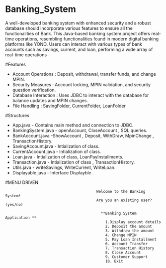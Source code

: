# Banking_System
A well-developed banking system with enhanced security and a robust database should incorporate various features to ensure all the functionalities of Bank.
This Java-based banking system project offers real-time operations, resembling functionalities found in modern digital banking platforms like YONO. 
 Users can interact with various types of bank accounts such as savings, current, and loan, performing a wide array of real-time operations

#Features
- Account Operations : Deposit, withdrawal, transfer funds, and change MPIN.
- Security Measures : Account locking, MPIN validation, and security question verification.
- Database Interaction : Uses JDBC to interact with the database for balance updates and MPIN changes.
- File Handling : SavingFolder, CurrentFolder, LoanFolder

#Structures

- App.java - Contains main method and connection to JDBC.
- BankingSystem.java - openAccount, CloseAccount , SQL queries.
- BankAccount.java -ShowAccount , Deposit, WithDraw, MpinChange , TransactionHistory.
- SavingAccount.java - Intialization of class.
- CurrentAccount.java - Intialization of class.
- Loan.java - Intialization of class, LoanPayInstallments.
- Transaction.java - Intialization of class , TransactionHistory.
- Utils.java - writeSavings, WriteCurrent, WriteLoan.
- Displayable.java - Interface Displayble .

#MENU DRIVEN

                                             Welcome to the Banking System!
                                             Are you an existing user? (yes/no)
                                                             
                                               **Banking System Application **
                                                 1.Display account details
                                                 2. Deposit the amount
                                                 3. Withdraw the amount
                                                 4. Change MPIN
                                                 5. Pay Loan Installment
                                                 6. Account Transfer
                                                 7. Transaction History
                                                 8. Close Account
                                                 9. Customer Support
                                                 10. Exit
                                                    

